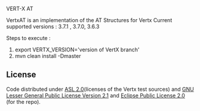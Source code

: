 VERT-X AT

VertxAT is an implementation of the AT Structures for Vertx
Current supported versions : 3.7.1 , 3.7.0, 3.6.3


Steps to execute :

1. export VERTX_VERSION='version of VertX branch'
2. mvn clean install -Dmaster

## License

Code distributed under [ASL 2.0](LICENSE.TXT)(licenses of the Vertx test sources) and [GNU Lesser General Public License Version 2.1](http://www.gnu.org/licenses/lgpl-2.1-standalone.html) and [Eclipse Public License 2.0](http://www.eclipse.org/legal/epl-2.0) (for the repo).
